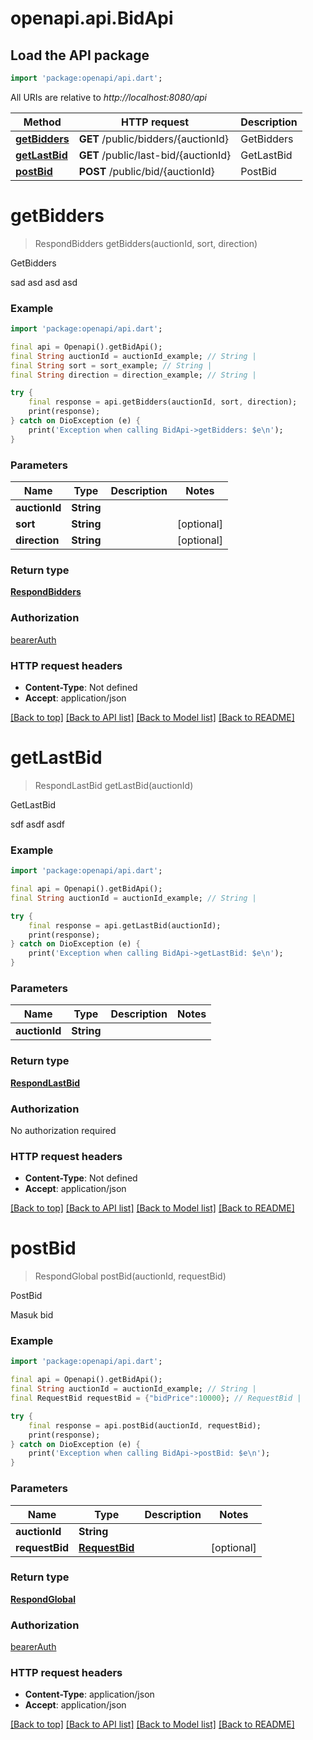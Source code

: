 # openapi.api.BidApi

## Load the API package
```dart
import 'package:openapi/api.dart';
```

All URIs are relative to *http://localhost:8080/api*

Method | HTTP request | Description
------------- | ------------- | -------------
[**getBidders**](BidApi.md#getbidders) | **GET** /public/bidders/{auctionId} | GetBidders
[**getLastBid**](BidApi.md#getlastbid) | **GET** /public/last-bid/{auctionId} | GetLastBid
[**postBid**](BidApi.md#postbid) | **POST** /public/bid/{auctionId} | PostBid


# **getBidders**
> RespondBidders getBidders(auctionId, sort, direction)

GetBidders

sad asd asd asd

### Example
```dart
import 'package:openapi/api.dart';

final api = Openapi().getBidApi();
final String auctionId = auctionId_example; // String | 
final String sort = sort_example; // String | 
final String direction = direction_example; // String | 

try {
    final response = api.getBidders(auctionId, sort, direction);
    print(response);
} catch on DioException (e) {
    print('Exception when calling BidApi->getBidders: $e\n');
}
```

### Parameters

Name | Type | Description  | Notes
------------- | ------------- | ------------- | -------------
 **auctionId** | **String**|  | 
 **sort** | **String**|  | [optional] 
 **direction** | **String**|  | [optional] 

### Return type

[**RespondBidders**](RespondBidders.md)

### Authorization

[bearerAuth](../README.md#bearerAuth)

### HTTP request headers

 - **Content-Type**: Not defined
 - **Accept**: application/json

[[Back to top]](#) [[Back to API list]](../README.md#documentation-for-api-endpoints) [[Back to Model list]](../README.md#documentation-for-models) [[Back to README]](../README.md)

# **getLastBid**
> RespondLastBid getLastBid(auctionId)

GetLastBid

 sdf asdf asdf 

### Example
```dart
import 'package:openapi/api.dart';

final api = Openapi().getBidApi();
final String auctionId = auctionId_example; // String | 

try {
    final response = api.getLastBid(auctionId);
    print(response);
} catch on DioException (e) {
    print('Exception when calling BidApi->getLastBid: $e\n');
}
```

### Parameters

Name | Type | Description  | Notes
------------- | ------------- | ------------- | -------------
 **auctionId** | **String**|  | 

### Return type

[**RespondLastBid**](RespondLastBid.md)

### Authorization

No authorization required

### HTTP request headers

 - **Content-Type**: Not defined
 - **Accept**: application/json

[[Back to top]](#) [[Back to API list]](../README.md#documentation-for-api-endpoints) [[Back to Model list]](../README.md#documentation-for-models) [[Back to README]](../README.md)

# **postBid**
> RespondGlobal postBid(auctionId, requestBid)

PostBid

Masuk bid

### Example
```dart
import 'package:openapi/api.dart';

final api = Openapi().getBidApi();
final String auctionId = auctionId_example; // String | 
final RequestBid requestBid = {"bidPrice":10000}; // RequestBid | 

try {
    final response = api.postBid(auctionId, requestBid);
    print(response);
} catch on DioException (e) {
    print('Exception when calling BidApi->postBid: $e\n');
}
```

### Parameters

Name | Type | Description  | Notes
------------- | ------------- | ------------- | -------------
 **auctionId** | **String**|  | 
 **requestBid** | [**RequestBid**](RequestBid.md)|  | [optional] 

### Return type

[**RespondGlobal**](RespondGlobal.md)

### Authorization

[bearerAuth](../README.md#bearerAuth)

### HTTP request headers

 - **Content-Type**: application/json
 - **Accept**: application/json

[[Back to top]](#) [[Back to API list]](../README.md#documentation-for-api-endpoints) [[Back to Model list]](../README.md#documentation-for-models) [[Back to README]](../README.md)

